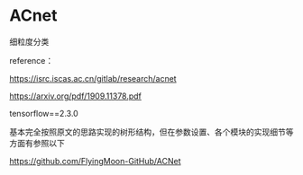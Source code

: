 # ACnet


 细粒度分类
 
 reference：
 
 https://isrc.iscas.ac.cn/gitlab/research/acnet
 
 https://arxiv.org/pdf/1909.11378.pdf
 
 tensorflow==2.3.0
 
 
 基本完全按照原文的思路实现的树形结构，但在参数设置、各个模块的实现细节等方面有参照以下
 
 https://github.com/FlyingMoon-GitHub/ACNet
 